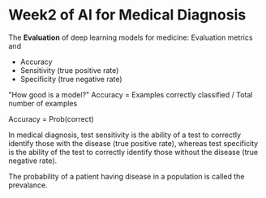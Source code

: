 # Week2 of AI for Medical Diagnosis
The **Evaluation** of deep learning models for medicine: Evaluation metrics and 
- Accuracy
- Sensitivity (true positive rate)
- Specificity (true negative rate)


"How good is a model?"
Accuracy = Examples correctly classified / Total number of examples

Accuracy = Prob(correct)

In medical diagnosis, test sensitivity is the ability of a test to correctly identify those with the disease (true positive rate), whereas test specificity is the ability of the test to correctly identify those without the disease (true negative rate).

The probability of a patient having disease in a population is called the prevalance.
